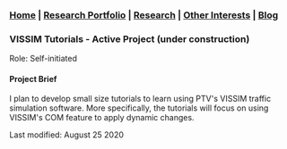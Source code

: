 ### [Home](README.md) | [Research Portfolio](/research.md) | [Research](research_projects.md) | [Other Interests](other_interests.md) | [Blog](blog.md)

### VISSIM Tutorials - Active Project (under construction)
Role: Self-initiated

#### Project Brief
I plan to develop small size tutorials to learn using PTV's VISSIM traffic simulation software. More specifically, the tutorials will focus on using VISSIM's COM feature to apply dynamic changes. 


Last modified: August 25 2020
